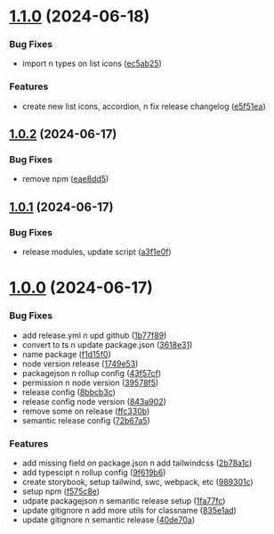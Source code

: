 # [1.1.0](https://github.com/hattaalfaritzy/hzy-ui/compare/v1.0.2...v1.1.0) (2024-06-18)


### Bug Fixes

* import n types on list icons ([ec5ab25](https://github.com/hattaalfaritzy/hzy-ui/commit/ec5ab25cb617885101bbcb9ace89f83c622bb3a8))


### Features

* create new list icons, accordion, n fix release changelog ([e5f51ea](https://github.com/hattaalfaritzy/hzy-ui/commit/e5f51ea92a0733c1cfe4481eda96ac07bfa33b79))



## [1.0.2](https://github.com/hattaalfaritzy/hzy-ui/compare/v1.0.1...v1.0.2) (2024-06-17)


### Bug Fixes

* remove npm ([eae8dd5](https://github.com/hattaalfaritzy/hzy-ui/commit/eae8dd5c115e921d19f3242268ed5adf02ff7557))



## [1.0.1](https://github.com/hattaalfaritzy/hzy-ui/compare/v1.0.0...v1.0.1) (2024-06-17)


### Bug Fixes

* release modules, update script ([a3f1e0f](https://github.com/hattaalfaritzy/hzy-ui/commit/a3f1e0fc0dece002e474f56e59db7cd413f66397))



# [1.0.0](https://github.com/hattaalfaritzy/hzy-ui/compare/9f619b6d499f9b2498bbee4a1df142b8ddf2471e...v1.0.0) (2024-06-17)


### Bug Fixes

* add release.yml n upd github ([1b77f89](https://github.com/hattaalfaritzy/hzy-ui/commit/1b77f89eda165f15546ce2e478fc18507b3afc93))
* convert to ts n update package.json ([3618e31](https://github.com/hattaalfaritzy/hzy-ui/commit/3618e314d521f498771e26e3b5d530caee484efc))
* name package ([f1d15f0](https://github.com/hattaalfaritzy/hzy-ui/commit/f1d15f0cd6570148c49f35a95f62cbaa5565952c))
* node version release ([1749e53](https://github.com/hattaalfaritzy/hzy-ui/commit/1749e5362302ccd8998387b3355a5fcde09f0093))
* packagejson n rollup config ([43f57cf](https://github.com/hattaalfaritzy/hzy-ui/commit/43f57cfb76a1d01e84b858b4a41acad9d4d789bb))
* permission n node version ([39578f5](https://github.com/hattaalfaritzy/hzy-ui/commit/39578f5acbf5b536688dd16fbb4745437f97249b))
* release config ([8bbcb3c](https://github.com/hattaalfaritzy/hzy-ui/commit/8bbcb3cbd9861b6f36c348497716bc666a4c10d6))
* release config node version ([843a902](https://github.com/hattaalfaritzy/hzy-ui/commit/843a9028882329f7804979c79f28311764671803))
* remove some on release ([ffc330b](https://github.com/hattaalfaritzy/hzy-ui/commit/ffc330b2c8f233a050e152754f08e360f8387285))
* semantic release config ([72b67a5](https://github.com/hattaalfaritzy/hzy-ui/commit/72b67a567245f511db4d526826bc2a28fe12134f))


### Features

* add missing field on package.json n add tailwindcss ([2b78a1c](https://github.com/hattaalfaritzy/hzy-ui/commit/2b78a1cd5ba26fe38343a9e5950d61c99cedd5ae))
* add typescipt n rollup config ([9f619b6](https://github.com/hattaalfaritzy/hzy-ui/commit/9f619b6d499f9b2498bbee4a1df142b8ddf2471e))
* create storybook, setup tailwind, swc, webpack, etc ([989301c](https://github.com/hattaalfaritzy/hzy-ui/commit/989301c5f01231d67f75d2d350636bb93ae3355c))
* setup npm ([f575c8e](https://github.com/hattaalfaritzy/hzy-ui/commit/f575c8ef660b64cb0a5f9d35e6f952d26eac00bb))
* udpate packagejson n semantic release setup ([1fa77fc](https://github.com/hattaalfaritzy/hzy-ui/commit/1fa77fc29f476c1aa032dd9c54f129d76760bc22))
* update gitignore n add more utils for classname ([835e1ad](https://github.com/hattaalfaritzy/hzy-ui/commit/835e1adaccc877aa1e8ca1170a6a5eadfd83a43b))
* update gitignore n semantic release ([40de70a](https://github.com/hattaalfaritzy/hzy-ui/commit/40de70a9f3ebf5249a42911e65b44d37a1082cea))




